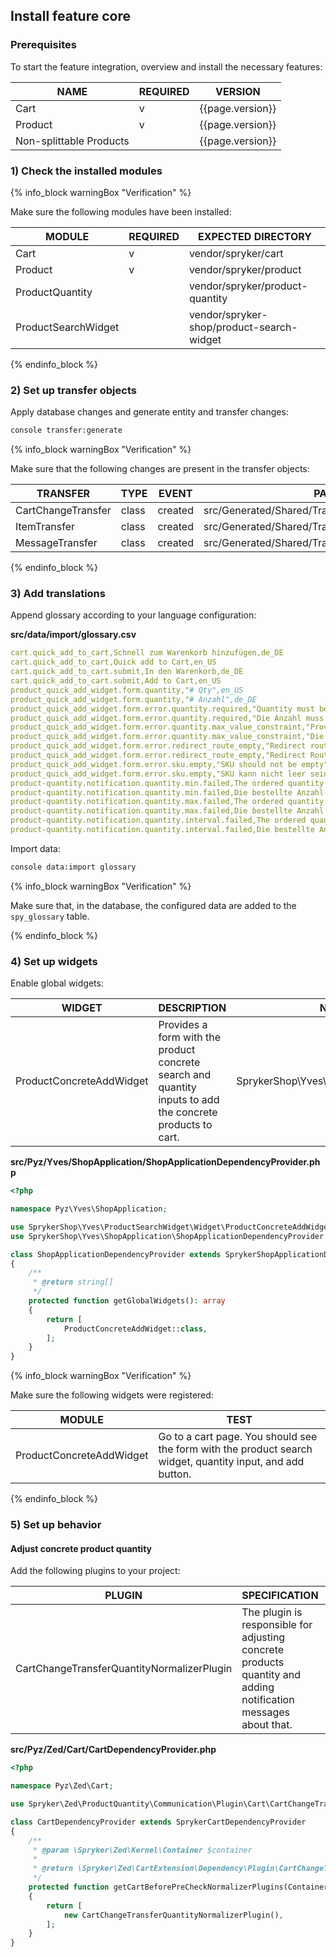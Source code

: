 

## Install feature core

### Prerequisites

To start the feature integration, overview and install the necessary features:

| NAME |       REQUIRED |   VERSION |
| --- | --- | --- |
| Cart |       v        |      {{page.version}} |
| Product | v       |{{page.version}} |
| Non-splittable Products |              | {{page.version}} |

### 1) Check the installed modules

{% info_block warningBox "Verification" %}

Make sure the following modules have been installed:

| MODULE | REQUIRED | EXPECTED DIRECTORY |
| --- | --- | --- |
| Cart | v | vendor/spryker/cart |
| Product | v | vendor/spryker/product |
| ProductQuantity |    | vendor/spryker/product-quantity |
| ProductSearchWidget |      | vendor/spryker-shop/product-search-widget |

{% endinfo_block %}

### 2) Set up transfer objects

Apply database changes and generate entity and transfer changes:

```bash
console transfer:generate
```

{% info_block warningBox "Verification" %}

Make sure that the following changes are present in the transfer objects:

| TRANSFER | TYPE | EVENT | PATH |
| --- | --- | --- | --- |
| CartChangeTransfer | class | created | src/Generated/Shared/Transfer/CartChangeTransfer |
| ItemTransfer | class | created |src/Generated/Shared/Transfer/ItemTransfer |
| MessageTransfer | class | created | src/Generated/Shared/Transfer/MessageTransfer |

{% endinfo_block %}

### 3) Add translations

Append glossary according to your language configuration:

**src/data/import/glossary.csv**

```yaml
cart.quick_add_to_cart,Schnell zum Warenkorb hinzufügen,de_DE
cart.quick_add_to_cart,Quick add to Cart,en_US
cart.quick_add_to_cart.submit,In den Warenkorb,de_DE
cart.quick_add_to_cart.submit,Add to Cart,en_US
product_quick_add_widget.form.quantity,"# Qty",en_US
product_quick_add_widget.form.quantity,"# Anzahl",de_DE
product_quick_add_widget.form.error.quantity.required,"Quantity must be at least 1",en_US
product_quick_add_widget.form.error.quantity.required,"Die Anzahl muss mindestens 1 sein",de_DE
product_quick_add_widget.form.error.quantity.max_value_constraint,"Provided quantity is too high",en_US
product_quick_add_widget.form.error.quantity.max_value_constraint,"Die Menge ist leider zu groß",de_DE
product_quick_add_widget.form.error.redirect_route_empty,"Redirect router should not be empty",en_US
product_quick_add_widget.form.error.redirect_route_empty,"Redirect Router kann nicht leer sein",de_DE
product_quick_add_widget.form.error.sku.empty,"SKU should not be empty",en_US
product_quick_add_widget.form.error.sku.empty,"SKU kann nicht leer sein",de_DE
product-quantity.notification.quantity.min.failed,The ordered quantity was adjusted to the next possible quantity for the article because minimum quantity is %min%.,en_US
product-quantity.notification.quantity.min.failed,Die bestellte Anzahl erfüllt nicht die Anforderungen für dieses Produkt. Mindestanzahl ist %min%.,de_DE
product-quantity.notification.quantity.max.failed,The ordered quantity was adjusted to the next possible quantity for the article because maximum quantity is %max%.,en_US
product-quantity.notification.quantity.max.failed,Die bestellte Anzahl erfüllt nicht die Anforderungen für dieses Produkt. Maximalanzahl ist %max%.,de_DE
product-quantity.notification.quantity.interval.failed,The ordered quantity was adjusted to the next possible quantity for the article because quantity step is %step%.,en_US
product-quantity.notification.quantity.interval.failed,Die bestellte Anzahl erfüllt nicht die Anforderungen für dieses Produkt. Intervallgröße ist %step%.,de_DE
```

Import data:

```bash
console data:import glossary
```

{% info_block warningBox "Verification" %}

Make sure that, in the database, the configured data are added to the `spy_glossary` table.

{% endinfo_block %}

### 4) Set up widgets

Enable global widgets:

| WIDGET | DESCRIPTION | NAMESPACE |
| --- | --- | --- |
| ProductConcreteAddWidget | Provides a form with the product concrete search and quantity inputs to add the concrete products to cart. | SprykerShop\Yves\ProductSearchWidget\Widget |

**src/Pyz/Yves/ShopApplication/ShopApplicationDependencyProvider.php**

```php
<?php

namespace Pyz\Yves\ShopApplication;

use SprykerShop\Yves\ProductSearchWidget\Widget\ProductConcreteAddWidget;
use SprykerShop\Yves\ShopApplication\ShopApplicationDependencyProvider as SprykerShopApplicationDependencyProvider;

class ShopApplicationDependencyProvider extends SprykerShopApplicationDependencyProvider
{
	/**
	 * @return string[]
	 */
	protected function getGlobalWidgets(): array
	{
		return [
			ProductConcreteAddWidget::class,
		];
	}
}
```

{% info_block warningBox "Verification" %}

Make sure the following widgets were registered:

| MODULE | TEST |
| --- | --- |
| ProductConcreteAddWidget | Go to a cart page. You should see the form with the product search widget, quantity input, and add button. |

{% endinfo_block %}

### 5) Set up behavior

#### Adjust concrete product quantity

Add the following plugins to your project:

| PLUGIN | SPECIFICATION | PREREQUISITES | NAMESPACE |
| --- | --- | --- | --- |
| CartChangeTransferQuantityNormalizerPlugin | The plugin is responsible for adjusting concrete products quantity and adding notification messages about that. | `ProductQuantity` and `ProductQuantityStorage` modules should be installed. | Spryker\Zed\ProductQuantity\Communication\Plugin\Cart\CartChangeTransferQuantityNormalizerPlugin |

**src/Pyz/Zed/Cart/CartDependencyProvider.php**

```php
<?php

namespace Pyz\Zed\Cart;

use Spryker\Zed\ProductQuantity\Communication\Plugin\Cart\CartChangeTransferQuantityNormalizerPlugin;

class CartDependencyProvider extends SprykerCartDependencyProvider
{
	/**
	 * @param \Spryker\Zed\Kernel\Container $container
	 *
	 * @return \Spryker\Zed\CartExtension\Dependency\Plugin\CartChangeTransferNormalizerPluginInterface[]
	 */
	protected function getCartBeforePreCheckNormalizerPlugins(Container $container): array
	{
		return [
			new CartChangeTransferQuantityNormalizerPlugin(),
		];
	}
}
```
